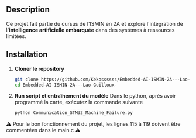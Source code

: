 ## Description
Ce projet fait partie du cursus de l'ISMIN en 2A et explore l'intégration de l'**intelligence artificielle embarquée** dans des systèmes à ressources limitées.

## Installation
1. **Cloner le repository**
   ```sh
   git clone https://github.com/Kekossssss/Embedded-AI-ISMIN-2A---Lao-Guilloux-.git
   cd Embedded-AI-ISMIN-2A---Lao-Guilloux-
   ```

2. **Run script et entraînement du modèle**
   Dans le python, après avoir programmé la carte, exécutez la commande suivante 
   ```sh
   python Communication_STM32_Machine_Failure.py
   ```   
   

⚠️ Pour le bon fonctionnement du projet, les lignes 115 à 119 doivent être commentées dans le main.c ⚠️
